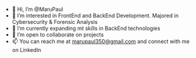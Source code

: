 - 👋 Hi, I’m @MaruPaul
- 👀 I’m interested in FrontEnd and BackEnd Development. Majored in Cybersecurity & Forensic Analysis
- 🌱 I’m currently expanding mt skills in BackEnd technologies
- 🤝 I’m open to collaborate on projects
- 📫 You can reach me at marupaul350@gmail.com and connect with me on LinkedIn

<!---
MaruPaul/MaruPaul is a ✨ special ✨ repository because its `README.md` (this file) appears on your GitHub profile.
You can click the Preview link to take a look at your changes.
--->
